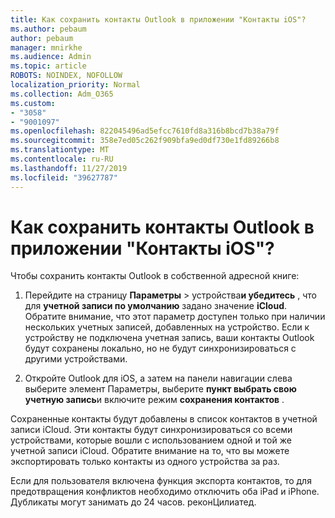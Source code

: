 ```yaml
---
title: Как сохранить контакты Outlook в приложении "Контакты iOS"?
ms.author: pebaum
author: pebaum
manager: mnirkhe
ms.audience: Admin
ms.topic: article
ROBOTS: NOINDEX, NOFOLLOW
localization_priority: Normal
ms.collection: Adm_O365
ms.custom:
- "3058"
- "9001097"
ms.openlocfilehash: 822045496ad5efcc7610fd8a316b8bcd7b38a79f
ms.sourcegitcommit: 358e7ed05c262f909bfa9ed0df730e1fd89266b8
ms.translationtype: MT
ms.contentlocale: ru-RU
ms.lasthandoff: 11/27/2019
ms.locfileid: "39627787"
---
```

# <a name="how-do-i-save-my-outlook-contacts-to-my-ios-contacts-app"></a>Как сохранить контакты Outlook в приложении "Контакты iOS"?

Чтобы сохранить контакты Outlook в собственной адресной книге:
 
1. Перейдите на страницу **Параметры** > устройства**и убедитесь** , что для **учетной записи по умолчанию** задано значение **iCloud**. Обратите внимание, что этот параметр доступен только при наличии нескольких учетных записей, добавленных на устройство. Если к устройству не подключена учетная запись, ваши контакты Outlook будут сохранены локально, но не будут синхронизироваться с другими устройствами.
 
2. Откройте Outlook для iOS, а затем на панели навигации слева выберите элемент Параметры, выберите **пункт выбрать свою учетную запись**и включите режим **сохранения контактов** .
 
Сохраненные контакты будут добавлены в список контактов в учетной записи iCloud. Эти контакты будут синхронизироваться со всеми устройствами, которые вошли с использованием одной и той же учетной записи iCloud. Обратите внимание на то, что вы можете экспортировать только контакты из одного устройства за раз.
 
Если для пользователя включена функция экспорта контактов, то для предотвращения конфликтов необходимо отключить оба iPad и iPhone. Дубликаты могут занимать до 24 часов. реконЦилиатед.